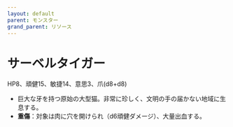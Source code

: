 ```yaml
---
layout: default
parent: モンスター
grand_parent: リソース
---
```


# サーベルタイガー

HP8、頑健15、敏捷14、意思3、爪(d8+d8)

- 巨大な牙を持つ原始の大型猫。非常に珍しく、文明の手の届かない地域に生息する。
- **重傷**：対象は肉に穴を開けられ（d6頑健ダメージ）、大量出血する。
